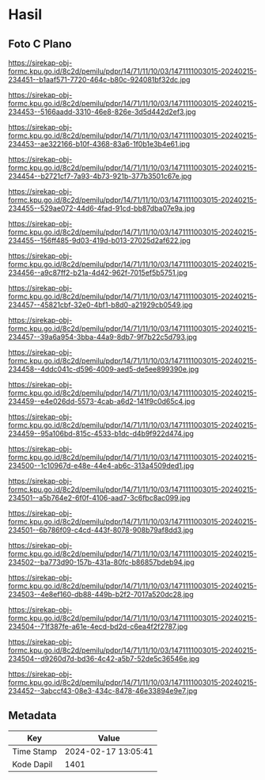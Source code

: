 # Hasil

## Foto C Plano

https://sirekap-obj-formc.kpu.go.id/8c2d/pemilu/pdpr/14/71/11/10/03/1471111003015-20240215-234451--b1aaf571-7720-464c-b80c-924081bf32dc.jpg

https://sirekap-obj-formc.kpu.go.id/8c2d/pemilu/pdpr/14/71/11/10/03/1471111003015-20240215-234453--5166aadd-3310-46e8-826e-3d5d442d2ef3.jpg

https://sirekap-obj-formc.kpu.go.id/8c2d/pemilu/pdpr/14/71/11/10/03/1471111003015-20240215-234453--ae322166-b10f-4368-83a6-1f0b1e3b4e61.jpg

https://sirekap-obj-formc.kpu.go.id/8c2d/pemilu/pdpr/14/71/11/10/03/1471111003015-20240215-234454--b2721cf7-7a93-4b73-921b-377b3501c67e.jpg

https://sirekap-obj-formc.kpu.go.id/8c2d/pemilu/pdpr/14/71/11/10/03/1471111003015-20240215-234455--529ae072-44d6-4fad-91cd-bb87dba07e9a.jpg

https://sirekap-obj-formc.kpu.go.id/8c2d/pemilu/pdpr/14/71/11/10/03/1471111003015-20240215-234455--156ff485-9d03-419d-b013-27025d2af622.jpg

https://sirekap-obj-formc.kpu.go.id/8c2d/pemilu/pdpr/14/71/11/10/03/1471111003015-20240215-234456--a9c87ff2-b21a-4d42-962f-7015ef5b5751.jpg

https://sirekap-obj-formc.kpu.go.id/8c2d/pemilu/pdpr/14/71/11/10/03/1471111003015-20240215-234457--45821cbf-32e0-4bf1-b8d0-a21929cb0549.jpg

https://sirekap-obj-formc.kpu.go.id/8c2d/pemilu/pdpr/14/71/11/10/03/1471111003015-20240215-234457--39a6a954-3bba-44a9-8db7-9f7b22c5d793.jpg

https://sirekap-obj-formc.kpu.go.id/8c2d/pemilu/pdpr/14/71/11/10/03/1471111003015-20240215-234458--4ddc041c-d596-4009-aed5-de5ee899390e.jpg

https://sirekap-obj-formc.kpu.go.id/8c2d/pemilu/pdpr/14/71/11/10/03/1471111003015-20240215-234459--e4e026dd-5573-4cab-a6d2-141f9c0d65c4.jpg

https://sirekap-obj-formc.kpu.go.id/8c2d/pemilu/pdpr/14/71/11/10/03/1471111003015-20240215-234459--95a106bd-815c-4533-b1dc-d4b9f922d474.jpg

https://sirekap-obj-formc.kpu.go.id/8c2d/pemilu/pdpr/14/71/11/10/03/1471111003015-20240215-234500--1c10967d-e48e-44e4-ab6c-313a4509ded1.jpg

https://sirekap-obj-formc.kpu.go.id/8c2d/pemilu/pdpr/14/71/11/10/03/1471111003015-20240215-234501--a5b764e2-6f0f-4106-aad7-3c6fbc8ac099.jpg

https://sirekap-obj-formc.kpu.go.id/8c2d/pemilu/pdpr/14/71/11/10/03/1471111003015-20240215-234501--6b786f09-c4cd-443f-8078-908b79af8dd3.jpg

https://sirekap-obj-formc.kpu.go.id/8c2d/pemilu/pdpr/14/71/11/10/03/1471111003015-20240215-234502--ba773d90-157b-431a-80fc-b86857bdeb94.jpg

https://sirekap-obj-formc.kpu.go.id/8c2d/pemilu/pdpr/14/71/11/10/03/1471111003015-20240215-234503--4e8ef160-db88-449b-b2f2-7017a520dc28.jpg

https://sirekap-obj-formc.kpu.go.id/8c2d/pemilu/pdpr/14/71/11/10/03/1471111003015-20240215-234504--71f387fe-a61e-4ecd-bd2d-c6ea4f2f2787.jpg

https://sirekap-obj-formc.kpu.go.id/8c2d/pemilu/pdpr/14/71/11/10/03/1471111003015-20240215-234504--d9260d7d-bd36-4c42-a5b7-52de5c36546e.jpg

https://sirekap-obj-formc.kpu.go.id/8c2d/pemilu/pdpr/14/71/11/10/03/1471111003015-20240215-234452--3abccf43-08e3-434c-8478-46e33894e9e7.jpg


## Metadata

| Key        | Value               |
| ---------- | ------------------- |
| Time Stamp | 2024-02-17 13:05:41 |
| Kode Dapil | 1401                |



